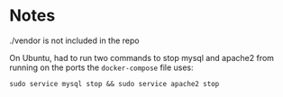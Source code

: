 # Notes

./vendor is not included in the repo

On Ubuntu, had to run two commands to stop mysql and apache2 from running on the ports the `docker-compose` file uses:
```
sudo service mysql stop && sudo service apache2 stop
```

